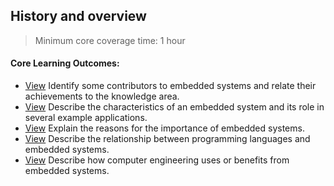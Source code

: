 ## History and overview

> Minimum core coverage time: 1 hour

#### Core Learning Outcomes:

- [View]() Identify some contributors to embedded systems and relate their achievements to the knowledge area.
- [View]() Describe the characteristics of an embedded system and its role in several example applications.
- [View]() Explain the reasons for the importance of embedded systems.
- [View]() Describe the relationship between programming languages and embedded systems.
- [View]() Describe how computer engineering uses or benefits from embedded systems.
